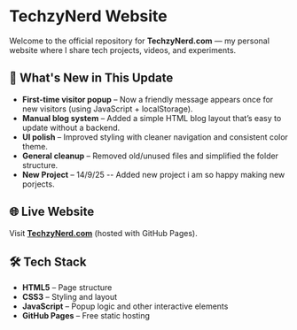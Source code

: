 # TechzyNerd Website

Welcome to the official repository for **TechzyNerd.com** — my personal website where I share tech projects, videos, and experiments.

## 🚀 What's New in This Update
- **First-time visitor popup** – Now a friendly message appears once for new visitors (using JavaScript + localStorage).
- **Manual blog system** – Added a simple HTML blog layout that’s easy to update without a backend.
- **UI polish** – Improved styling with cleaner navigation and consistent color theme.
- **General cleanup** – Removed old/unused files and simplified the folder structure.
- **New Project** – 14/9/25 -- Added new project i am so happy making new porjects.

## 🌐 Live Website
Visit **[TechzyNerd.com](https://techzynerd.com)** (hosted with GitHub Pages).

## 🛠 Tech Stack
- **HTML5** – Page structure  
- **CSS3** – Styling and layout  
- **JavaScript** – Popup logic and other interactive elements  
- **GitHub Pages** – Free static hosting


